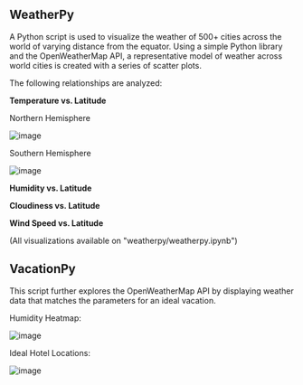 ## WeatherPy

A Python script is used to visualize the weather of 500+ cities across the world of varying distance from the equator. Using a simple Python library and the OpenWeatherMap API,  a representative model of weather across world cities is created with a series of scatter plots.


The following relationships are analyzed:

**Temperature vs. Latitude**

Northern Hemisphere

![image](https://user-images.githubusercontent.com/69134400/119249895-3f14b980-bb51-11eb-9b77-fb8a8bd8907a.png)

Southern Hemisphere

![image](https://user-images.githubusercontent.com/69134400/119249901-4a67e500-bb51-11eb-8fee-7787752f96e5.png)


**Humidity vs. Latitude**

**Cloudiness vs. Latitude**

**Wind Speed vs. Latitude**

(All visualizations available on "weatherpy/weatherpy.ipynb")





## VacationPy

This script further explores the OpenWeatherMap API by displaying weather data that matches the parameters for an ideal vacation. 

Humidity Heatmap:

![image](https://user-images.githubusercontent.com/69134400/119251239-82275a80-bb5a-11eb-8e4f-230b8c178297.png)


Ideal Hotel Locations:

![image](https://user-images.githubusercontent.com/69134400/119251301-d5011200-bb5a-11eb-89bd-29a7bb877f7c.png)
